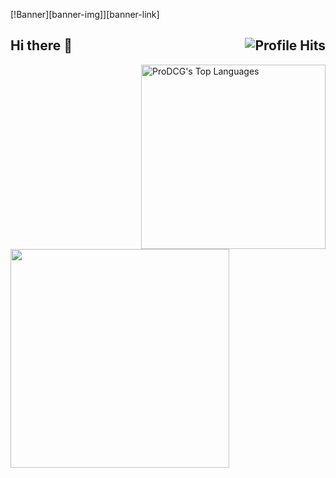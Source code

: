 [!Banner][banner-img]][banner-link]

<h2>Hi there 👋 <img align="right" alt="Profile Hits" src="https://komarev.com/ghpvc/?username=ProDCG&style=flat-square"></h2>

<img src="https://github-readme-stats.vercel.app/api/top-langs?username=ProDCG&layout=compact&card_width=275&theme=github_dark&langs_count=10,meson,makefile,m4&exclude_repo=github-readme-stats,BitJanitor,github-activity-readme,fancy-git,challengeBot" alt="ProDCG's Top Languages" align="right" width="295">
<img src="https://github-readme-stats.vercel.app/api?username=ProDCG&show_icons=true&count_private=true&theme=github_dark" width="350">
